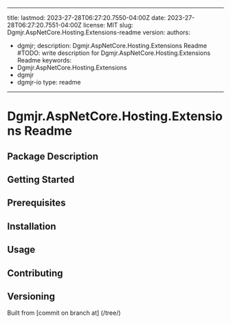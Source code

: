 ---

title:
lastmod: 2023-27-28T06:27:20.7550-04:00Z
date: 2023-27-28T06:27:20.7551-04:00Z
license: MIT
slug: Dgmjr.AspNetCore.Hosting.Extensions-readme
version:
authors:
- dgmjr;
description: Dgmjr.AspNetCore.Hosting.Extensions Readme #TODO: write description for Dgmjr.AspNetCore.Hosting.Extensions Readme
keywords:
- Dgmjr.AspNetCore.Hosting.Extensions
- dgmjr
- dgmjr-io
type: readme
------------

# Dgmjr.AspNetCore.Hosting.Extensions Readme

<!-- TODO: Write the contents of the Dgmjr.AspNetCore.Hosting.Extensions Readme file -->

## Package Description

## Getting Started

## Prerequisites

## Installation

## Usage

## Contributing

## Versioning

Built from [commit  on branch  at]
(/tree/)
